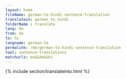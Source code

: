 ```yaml
---
layout: home
fileName: german-to-hindi-sentence-translation
translatein: german_to_hindi
folderName : translate
lang: de
from: de
to: hi
langname: german-to
permalink: /de/german-to-hindi-sentence-translation
tool: sentence-translations
matchurls: en&&de&&hi
---
```

{% include section/translateinto.html %}
